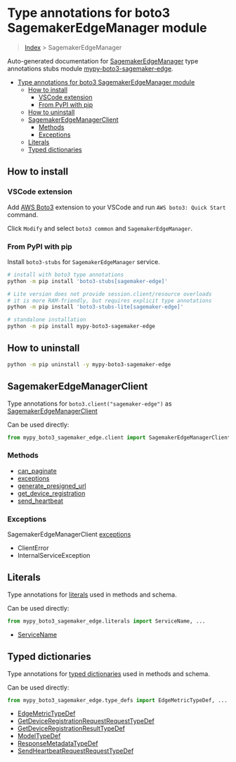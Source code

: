 <a id="type-annotations-for-boto3-sagemakeredgemanager-module"></a>

# Type annotations for boto3 SagemakerEdgeManager module

> [Index](..) > SagemakerEdgeManager

Auto-generated documentation for
[SagemakerEdgeManager](https://boto3.amazonaws.com/v1/documentation/api/latest/reference/services/sagemaker-edge.html#SagemakerEdgeManager)
type annotations stubs module
[mypy-boto3-sagemaker-edge](https://pypi.org/project/mypy-boto3-sagemaker-edge/).

- [Type annotations for boto3 SagemakerEdgeManager module](#type-annotations-for-boto3-sagemakeredgemanager-module)
  - [How to install](#how-to-install)
    - [VSCode extension](#vscode-extension)
    - [From PyPI with pip](#from-pypi-with-pip)
  - [How to uninstall](#how-to-uninstall)
  - [SagemakerEdgeManagerClient](#sagemakeredgemanagerclient)
    - [Methods](#methods)
    - [Exceptions](#exceptions)
  - [Literals](#literals)
  - [Typed dictionaries](#typed-dictionaries)

<a id="how-to-install"></a>

## How to install

<a id="vscode-extension"></a>

### VSCode extension

Add
[AWS Boto3](https://marketplace.visualstudio.com/items?itemName=Boto3typed.boto3-ide)
extension to your VSCode and run `AWS boto3: Quick Start` command.

Click `Modify` and select `boto3 common` and `SagemakerEdgeManager`.

<a id="from-pypi-with-pip"></a>

### From PyPI with pip

Install `boto3-stubs` for `SagemakerEdgeManager` service.

```bash
# install with boto3 type annotations
python -m pip install 'boto3-stubs[sagemaker-edge]'

# Lite version does not provide session.client/resource overloads
# it is more RAM-friendly, but requires explicit type annotations
python -m pip install 'boto3-stubs-lite[sagemaker-edge]'

# standalone installation
python -m pip install mypy-boto3-sagemaker-edge
```

<a id="how-to-uninstall"></a>

## How to uninstall

```bash
python -m pip uninstall -y mypy-boto3-sagemaker-edge
```

<a id="sagemakeredgemanagerclient"></a>

## SagemakerEdgeManagerClient

Type annotations for `boto3.client("sagemaker-edge")` as
[SagemakerEdgeManagerClient](./client.md)

Can be used directly:

```python
from mypy_boto3_sagemaker_edge.client import SagemakerEdgeManagerClient
```

<a id="methods"></a>

### Methods

- [can_paginate](./client.md#can_paginate)
- [exceptions](./client.md#exceptions)
- [generate_presigned_url](./client.md#generate_presigned_url)
- [get_device_registration](./client.md#get_device_registration)
- [send_heartbeat](./client.md#send_heartbeat)

<a id="exceptions"></a>

### Exceptions

SagemakerEdgeManagerClient [exceptions](./client.md#exceptions)

- ClientError
- InternalServiceException

<a id="literals"></a>

## Literals

Type annotations for [literals](./literals.md) used in methods and schema.

Can be used directly:

```python
from mypy_boto3_sagemaker_edge.literals import ServiceName, ...
```

- [ServiceName](./literals.md#servicename)

<a id="typed-dictionaries"></a>

## Typed dictionaries

Type annotations for [typed dictionaries](./type_defs.md) used in methods and
schema.

Can be used directly:

```python
from mypy_boto3_sagemaker_edge.type_defs import EdgeMetricTypeDef, ...
```

- [EdgeMetricTypeDef](./type_defs.md#edgemetrictypedef)
- [GetDeviceRegistrationRequestRequestTypeDef](./type_defs.md#getdeviceregistrationrequestrequesttypedef)
- [GetDeviceRegistrationResultTypeDef](./type_defs.md#getdeviceregistrationresulttypedef)
- [ModelTypeDef](./type_defs.md#modeltypedef)
- [ResponseMetadataTypeDef](./type_defs.md#responsemetadatatypedef)
- [SendHeartbeatRequestRequestTypeDef](./type_defs.md#sendheartbeatrequestrequesttypedef)
